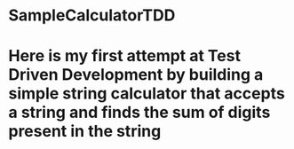 # SampleCalculatorTDD
# Here is my first attempt at Test Driven Development by building a simple string calculator that accepts a string and finds the sum of digits present in the string
